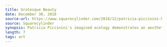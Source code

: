 ```yaml
---
title: Grotesque Beauty
date: December 30, 2018
source-url: https://www.squarecylinder.com/2018/12/patricia-piccinini-hosfelt/
source: Squarecylinder
synopsis: Patricia Piccinini's imagined ecology demonstrates an aesthetic sensibility in harmony with radical genetic engineering.
length: 7
tags: art
---
```


